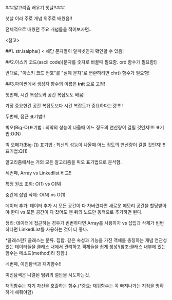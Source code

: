 ###알고리즘 배우기 첫날!!###

첫날 이라 주로 개념 위주로 배웠음!! 

전체적으로 배웠던 주요 개념들을 적어보자면..

<참고>

##1. str.isalpha() < 해당 문자열이 알파벳인지 확인할 수 있음!

##2.아스키 코드(ascii code)[문자를 숫자로 바꿀때 필요함. ord 함수가 필요함!]

반대로, "아스키 코드 번호"를 "실제 문자"로 변환하려면 chr() 함수가 필요함!

##3.파이썬에서 생성자 함수의 이름은 __init__ 으로 고정!







첫번째, 시간 복잡도와 공간 복잡도도 배움!

가장 중요한건 공간 복잡도보다 시간 복잡도가 중요하다는것!!!!!

두번째, 점근 표기법!!

빅오(Big-O)표기법 : 최악의 성능이 나올때 어느 정도의 연산량이 걸릴 것인지!!!! 표기법:O(N)

빅 오메가(Big-Ω) 표기법 : 최선의 성능이 나올때 어느 정도의 연산량이 걸릴 것인지!!!! 표기법:Ω(1)

알고리즘에서는 거의 모든 알고리즘을 빅오 표기법으로 분석함. 

세번째, Array vs Linkedlist 비교!!

특정 원소 조회:	O(1) vs	O(N)

중간에 삽입 삭제:	O(N) vs	O(1)

데이터 추가:	데이터 추가 시 모든 공간이 다 차버렸다면 새로운 메모리 공간을 할당받아야 한다  vs  모든 공간이 다 찼어도 맨 뒤의 노드만 동적으로 추가하면 된다.

정리:	데이터에 접근하는 경우가 빈번하다면 Array를 사용하자 vs	삽입과 삭제가 빈번하다면 LinkedList를 사용하는 것이 더 좋다.

*클래스란?
클래스는 분류. 집합. 같은 속성과 기능을 가진 객체를 총칭하는 개념
연관성 있는 데이터들을 클래스 내에서 관리하고 객체들을 쉽게 생성!(참조:클래스 내부에 있는 함수는 메소드(method)라 칭함.)

네번째, 이진탐색과 재귀함수!!

이진탐색은 나열된 범위의 절반을 시도하는것.

재귀함수는 자기 자신을 호출하는 함수.(*중요: 재귀함수는 꼭 빠져나가는 지점을 명확하게 해줘야함)

